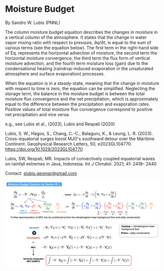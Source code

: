 # Moisture Budget
By Sandro W. Lubis (PNNL)

The column moisture budget equation describes the changes in moisture in a vertical column of the atmosphere. It states that the change in water vapor mixing ratio with respect to pressure, $∂q/∂t$, is equal to the sum of various terms (see the equation below). The first term in the right-hand side of Eq. represents the horizontal advection of moisture, the second term the horizontal moisture convergence, the third term the flux
form of vertical moisture advection, and the fourth term moisture loss (gain) due to the condensational heating (raindrop-induced evaporation in the unsaturated atmosphere and surface evaporation) processes.

When the equation is in a steady-state, meaning that the change in moisture with respect to time is zero, the equation can be simplified. Neglecting the storage term, the balance in the moisture budget is between the total moisture flux convergence and the net precipitation, which is approximately equal to the difference between the precipitation and evaporation rates. Positive values of total moisture flux convergence correspond to positive net precipitation and vice versa.

e.g., see Lubis et al., (2023), Lubis and Respati (2020)

Lubis, S. W., Hagos, S., Chang, C.-C., Balaguru, K., & Leung, L. R. (2023). Cross-equatorial surges boost MJO's southward detour over the Maritime Continent. Geophysical Research Letters, 50, e2023GL104770. https://doi.org/10.1029/2023GL104770

Lubis, SW, Respati, MR. Impacts of convectively coupled equatorial waves on rainfall extremes in Java, Indonesia. Int J Climatol. 2021; 41: 2418– 2440
         
         
 Contact: slubis.geomar@gmail.com
 

<p align="center">
  <img src="https://github.com/sandrolubis/moisture_budget/blob/main/input/moisture_budget.png" width="800">
</p>
